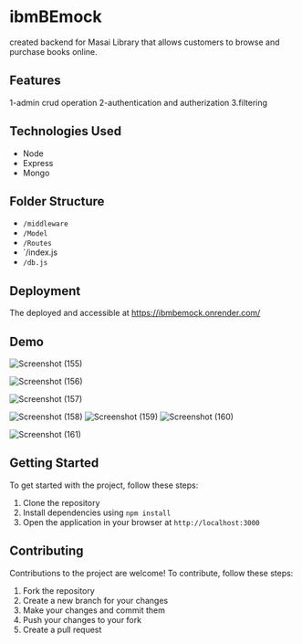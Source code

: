 # ibmBEmock

 created backend for Masai Library that allows customers to browse and purchase books online.

## Features
1-admin crud operation
2-authentication and autherization
3.filtering 


## Technologies Used

- Node
- Express
- Mongo

## Folder Structure
- `/middleware`
- `/Model`
- `/Routes`
- `/index.js
- `/db.js`

## Deployment
The  deployed and accessible at https://ibmbemock.onrender.com/
## Demo 


![Screenshot (155)](https://github.com/SatyaIndraDev/ibmBEmock/assets/112754841/e6f3bbe2-cca5-4561-a424-adffa3ab7d8f)

![Screenshot (156)](https://github.com/SatyaIndraDev/ibmBEmock/assets/112754841/11158434-b67b-4d45-a476-07e88ef596d0)

![Screenshot (157)](https://github.com/SatyaIndraDev/ibmBEmock/assets/112754841/d438cb85-e99e-4114-a8ff-70d8632af4da)

![Screenshot (158)](https://github.com/SatyaIndraDev/ibmBEmock/assets/112754841/f6aaa1d5-ca95-4aae-943d-f1746da10539)
![Screenshot (159)](https://github.com/SatyaIndraDev/ibmBEmock/assets/112754841/15b94d40-3e07-42b7-ab98-c02f0f4883ec)
![Screenshot (160)](https://github.com/SatyaIndraDev/ibmBEmock/assets/112754841/00e98a1b-d93c-45c3-a774-e2bcb9539450)

![Screenshot (161)](https://github.com/SatyaIndraDev/ibmBEmock/assets/112754841/b642dc50-cb98-4629-a4ac-cd0ff5ce6c24)

## Getting Started

To get started with the project, follow these steps:

1. Clone the repository
2. Install dependencies using `npm install`
3. Open the application in your browser at `http://localhost:3000`




## Contributing

Contributions to the project are welcome! To contribute, follow these steps:

1. Fork the repository
2. Create a new branch for your changes
3. Make your changes and commit them
4. Push your changes to your fork
5. Create a pull request




